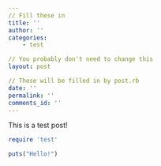 ```yaml
---
// Fill these in
title: ''
author: ''
categories:
    - test

// You probably don't need to change this
layout: post

// These will be filled in by post.rb
date: ''
permalink: ''
comments_id: ''
---
```


This is a test post!

```ruby
require 'test'

puts("Hello!")
```
